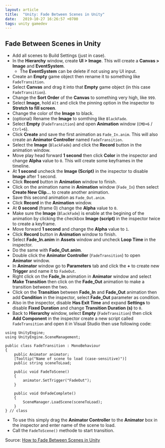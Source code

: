 ```yaml
---
layout: article
title:  "Unity: Fade Between Scenes in Unity"
date:   2019-10-27 16:26:57 +0700
tags: unity gamedev
---
```


## Fade Between Scenes in Unity

- Add all scenes to Build Settings (just in case).
- In the **Hierarchy** window, create **UI > Image**. This will create a **Canvas > Image** and **EventSystem**.
    - The **EventSystem** can be delete if not using any UI input.
- Create an **Empty** game object then rename it to something like `FadeTransition`.
- Select **Canvas** and drag it into that **Empty** game object (in this case `FadeTransition`).
- Change the **Sort Order** of the **Canvas** to something very high, like `999`.
- Select **Image**, hold `Alt` and click the pinning option in the inspector to **Stretch to fill screen**.
- Change the color of the **Image** to black.
- (optional) Rename the **Image** to somthing like `BlackFade`.
- Select **Empty** (`FadeTransition`) and open **Animation** window (`CMD+6` / `Ctrl+6`).
- Click **Create** and save the first animation as `Fade_In.anim`. This will also create an **Animator Controller** named `FadeTransition`.
- Select the **Image** (`BlackFade`) and click the **Record** button in the animation window.
- Move play head forward **1 second** then click **Color** in the inspector and change **Alpha** value to `0`. This will create some keyframes in the timeline.
- At **1 second** uncheck the **Image (Script)** in the inspector to disable **Image** after 1 second.
- Click **Record** button in **Animation** window to finish.
- Click on the animation name in **Animation** window (`Fade_In`) then select **Create New Clip...** to create another animation.
- Save this second animation as `Fade_Out.anim`.
- Click **Record** in the **Animation** window.
- At **0 second** (frame 0) change the **Alpha** value to `0`.
- Make sure the **Image** (`BlackFade`) is enable at the begining of the animation by clicking the checkbox **Image (script)** in the inspector twice to create a keyframe.
- Move forward **1 second** and change the **Alpha** value to `1`.
- Click **Record** button in **Animation** window to finish.
- Select **Fade_In.anim** in **Assets** window and uncheck **Loop Time** in the inspector.
- Do the same with **Fade_Out.anim**.
- Double click the **Animator Controller** (`FadeTransition`) to open **Animator** window.
- In **Animator** window go to **Parameters** tab and click the **+** to create new **Trigger** and name it to `FadeOut`.
- Right click on the **Fade_In** animation in **Animator** window and select **Make Transition** then click on the **Fade_Out** animation to make a transition between the two.
- Click on the **Transition** between **Fade_In** and **Fade_Out** animation then add **Condition** in the inspector, select **Fade_Out** parameter as condition.
- Also in the inspector, disable **Has Exit Time** and expand **Settings** to disable **Fixed Duration** and change **Transition Duration (s)** to `0`.
- Back to **Hierarchy** window, select **Empty** (`FadeTransition`) then click **Add Component** in the inspector create a new script called `FadeTransition` and open it in Visual Studio then use following code:
```
using UnityEngine;
using UnityEngine.SceneManagement;

public class FadeTransition : MonoBehaviour
{
    public Animator animator;
    [Tooltip("Name of scene to load (case-sensitive)")]
    public string sceneToLoad;

    public void FadeToScene()
    {
        animator.SetTrigger("FadeOut");
    }

    public void OnFadeComplete()
    {
        SceneManager.LoadScene(sceneToLoad);
    }
} // class
```
- To use this simply drag the **Animator Controller** to the **Animator** box in the inspector and enter name of the scene to load.
- Call the `FadeToScene()` methode to start transition.

Source: [How to Fade Between Scenes in Unity](https://www.youtube.com/watch?v=Oadq-lrOazg)
